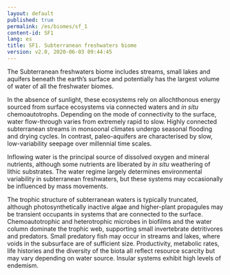 ```yaml
---
layout: default
published: true
permalink: /es/biomes/sf_1
content-id: SF1
lang: es
title: SF1. Subterranean freshwaters biome
version: v2.0, 2020-06-03 09:44:45
---
```


The Subterranean freshwaters biome includes streams, small lakes and aquifers beneath the earth’s surface and potentially has the largest volume of water of all the freshwater biomes.

In the absence of sunlight, these ecosystems rely on allochthonous energy sourced from surface ecosystems via connected waters and <i>in situ</i> chemoautotrophs. Depending on the mode of connectivity to the surface, water flow-through varies from extremely rapid to slow. Highly connected subterranean streams in monsoonal climates undergo seasonal flooding and drying cycles. In contrast, paleo-aquifers are characterised by slow, low-variability seepage over millennial time scales. 

Inflowing water is the principal source of dissolved oxygen and mineral nutrients, although some nutrients are liberated by <i>in situ</i> weathering of lithic substrates. The water regime largely determines environmental variability in subterranean freshwaters, but these systems may occasionally be influenced by mass movements. 

The trophic structure of subterranean waters is typically truncated, although photosynthetically inactive algae and higher-plant propagules may be transient occupants in systems that are connected to the surface. Chemoautotrophic and heterotrophic microbes in biofilms and the water column dominate the trophic web, supporting small invertebrate detritivores and predators. Small predatory fish may occur in streams and lakes, where voids in the subsurface are of sufficient size. Productivity, metabolic rates, life histories and the diversity of the biota all reflect resource scarcity but may vary depending on water source. Insular systems exhibit high levels of endemism.
